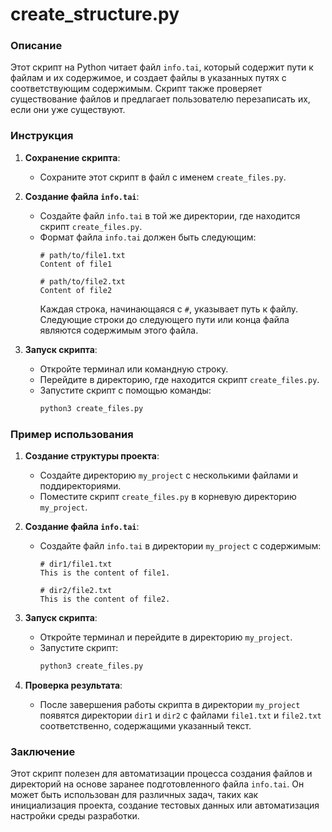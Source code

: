 # create_structure.py
### Описание

Этот скрипт на Python читает файл `info.tai`, который содержит пути к файлам и их содержимое, и создает файлы в указанных путях с соответствующим содержимым. Скрипт также проверяет существование файлов и предлагает пользователю перезаписать их, если они уже существуют.

### Инструкция

1. **Сохранение скрипта**:
   - Сохраните этот скрипт в файл с именем `create_files.py`.

2. **Создание файла `info.tai`**:
   - Создайте файл `info.tai` в той же директории, где находится скрипт `create_files.py`.
   - Формат файла `info.tai` должен быть следующим:
     ```
     # path/to/file1.txt
     Content of file1

     # path/to/file2.txt
     Content of file2
     ```
     Каждая строка, начинающаяся с `#`, указывает путь к файлу. Следующие строки до следующего пути или конца файла являются содержимым этого файла.

3. **Запуск скрипта**:
   - Откройте терминал или командную строку.
   - Перейдите в директорию, где находится скрипт `create_files.py`.
   - Запустите скрипт с помощью команды:
     ```sh
     python3 create_files.py
     ```

### Пример использования

1. **Создание структуры проекта**:
   - Создайте директорию `my_project` с несколькими файлами и поддиректориями.
   - Поместите скрипт `create_files.py` в корневую директорию `my_project`.

2. **Создание файла `info.tai`**:
   - Создайте файл `info.tai` в директории `my_project` с содержимым:
     ```
     # dir1/file1.txt
     This is the content of file1.

     # dir2/file2.txt
     This is the content of file2.
     ```

3. **Запуск скрипта**:
   - Откройте терминал и перейдите в директорию `my_project`.
   - Запустите скрипт:
     ```sh
     python3 create_files.py
     ```

4. **Проверка результата**:
   - После завершения работы скрипта в директории `my_project` появятся директории `dir1` и `dir2` с файлами `file1.txt` и `file2.txt` соответственно, содержащими указанный текст.

### Заключение

Этот скрипт полезен для автоматизации процесса создания файлов и директорий на основе заранее подготовленного файла `info.tai`. Он может быть использован для различных задач, таких как инициализация проекта, создание тестовых данных или автоматизация настройки среды разработки.
